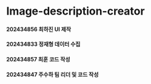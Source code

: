 # Image-description-creator
#### 202434856 최하진 UI 제작
#### 202434833 정재형 데이터 수집
#### 202434857 최훈  코드 작성 
#### 202434847 주수하 팀 리더 및 코드 작성
